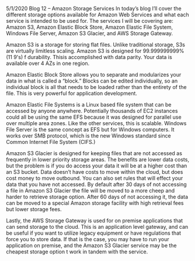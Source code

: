 5/1/2020
Blog 12 – Amazon Storage Services
In today’s blog I’ll cover the different storage options available for Amazon Web Services and what each service is intended to be used for. The services I will be covering are: Amazon S3, Amazon Elastic Block Store, Amazon Elastic File System, Windows File Server, Amazon S3 Glacier, and AWS Storage Gateway.

Amazon S3 is a storage for storing flat files. Unlike traditional storage, S3s are virtually limitless scaling. Amazon S3 is designed for 99.999999999% (11 9's) f durability. Thisis accomplished with data parity. Your data is available over 4 AZs in one region.

Amazon Elastic Block Store allows you to separate and modularizes your data in what is called a “block.” Blocks can be edited individually, so an individual block is all that needs to be loaded rather than the entirety of the file. This is very powerful for application development.

Amazon Elastic File Systems is a Linux based file system that can be accessed by anyone anywhere. Potentially thousands of EC2 instances could all be using the same EFS because it was designed for parallel use over multiple area  zones. Like the other services, this is scalable. Windows File Server is the same concept as EFS but for Windows computers. It works over SMB protocol, which is the new Windows standard since  Common Internet File System (CIFS.)

Amazon S3 Glacier is designed for keeping  files that are not accessed as frequently in lower priority storage areas. The benefits are lower data costs, but the problem is if you do access your data it will be at a higher cost than an S3 bucket. Data doesn’t have costs to move within the cloud, but does cost money to move outbound. You can also set rules that will effect your data that you have not accessed. By  default after 30 days of not accessing a file in Amazon S3 Glacier the file will be moved to a more cheep and harder to retrieve storage option. After 60 days of not accessing it, the data can be moved to a special Amazon storage facility with high retrieval fees but lower storage fees. 

Lastly, the AWS Storage Gateway is used for on premise applications that can send storage to the cloud. This is an application level gateway, and can be useful if you want to utilize legacy equipment or have regulations that force you to store data. If that is the case, you may have to run your application on premise, and the Amazon S3 Glacier service may be the cheapest storage option t work in tandem with the service.
